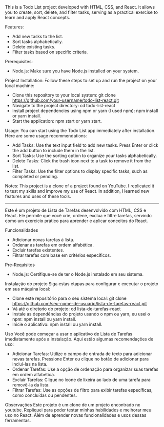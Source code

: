 
This is a Todo List project developed with HTML, CSS, and React. It allows you to create, sort, delete, and filter tasks, serving as a practical exercise to learn and apply React concepts.

Features:

- Add new tasks to the list.
- Sort tasks alphabetically.
- Delete existing tasks.
- Filter tasks based on specific criteria.

Prerequisites:
- Node.js: Make sure you have Node.js installed on your system.

Project Installation:
Follow these steps to set up and run the project on your local machine:
- Clone this repository to your local system: git clone https://github.com/your-username/todo-list-react.git
- Navigate to the project directory: cd todo-list-react
- Install project dependencies using npm or yarn (I used npm): npm install or yarn install.
- Start the application: npm start or yarn start.
 
Usage:
You can start using the Todo List app immediately after installation. Here are some usage recommendations:
- Add Tasks: Use the text input field to add new tasks. Press Enter or click the add button to include them in the list.
- Sort Tasks: Use the sorting option to organize your tasks alphabetically.
- Delete Tasks: Click the trash icon next to a task to remove it from the list.
- Filter Tasks: Use the filter options to display specific tasks, such as completed or pending.

Notes:
This project is a clone of a project found on YouTube. I replicated it to test my skills and improve my use of React. In addition, I learned new features and uses of these tools.

----------------------------------------------------------------------------------------------------------------------------------------------------------------------------------------------------------------

Este é um projeto de Lista de Tarefas desenvolvido com HTML, CSS e React. Ele permite que você crie, ordene, exclua e filtre tarefas, servindo como um exercício prático para aprender e aplicar conceitos do React.

Funcionalidades
- Adicionar novas tarefas à lista.
- Ordenar as tarefas em ordem alfabética.
- Excluir tarefas existentes.
- Filtrar tarefas com base em critérios específicos.

Pre-Requisitos
- Node.js: Certifique-se de ter o Node.js instalado em seu sistema.

Instalação do projeto
Siga estas etapas para configurar e executar o projeto em sua máquina local:
- Clone este repositório para o seu sistema local: git clone https://github.com/seu-nome-de-usuário/lista-de-tarefas-react.git
- Vá até o diretorio do projeto: cd lista-de-tarefas-react
- Instale as dependências do projeto usando o npm ou yarn, eu usei o npm: npm install ou yarn install.
- Inicie o aplicativo: npm install ou yarn install.

Uso
Você pode começar a usar o aplicativo de Lista de Tarefas imediatamente após a instalação. Aqui estão algumas recomendações de uso:
- Adicionar Tarefas: Utilize o campo de entrada de texto para adicionar novas tarefas. Pressione Enter ou clique no botão de adicionar para incluí-las na lista.
- Ordenar Tarefas: Use a opção de ordenação para organizar suas tarefas em ordem alfabética.
- Excluir Tarefas: Clique no ícone de lixeira ao lado de uma tarefa para removê-la da lista.
- Filtrar Tarefas: Use as opções de filtro para exibir tarefas específicas, como concluídas ou pendentes.

Observações
Este projeto é um clone de um projeto encontrado no youtube. Repliquei para poder testar minhas habilidades e melhorar meu uso no React. Além de aprender novas funcionalidades e usos dessas ferramentas.
